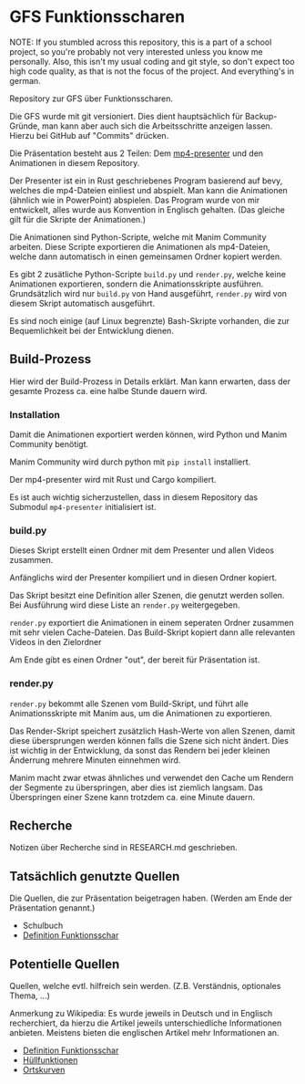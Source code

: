 # GFS Funktionsscharen

NOTE: If you stumbled across this repository, this is a part of a school project, so you're
probably not very interested unless you know me personally. Also, this isn't my usual coding
and git style, so don't expect too high code quality, as that is not the focus of the
project. And everything's in german.

Repository zur GFS über Funktionsscharen.

Die GFS wurde mit git versioniert. Dies dient hauptsächlich für Backup-Gründe, man kann aber auch
sich die Arbeitsschritte anzeigen lassen. Hierzu bei GitHub auf "Commits" drücken.

Die Präsentation besteht aus 2 Teilen: Dem [mp4-presenter](https://github.com/CinTheDev/mp4-presenter)
und den Animationen in diesem Repository.

Der Presenter ist ein in Rust geschriebenes Program basierend auf bevy, welches die mp4-Dateien
einliest und abspielt. Man kann die Animationen (ähnlich wie in PowerPoint) abspielen. Das Program
wurde von mir entwickelt, alles wurde aus Konvention in Englisch gehalten. (Das gleiche gilt für
die Skripte der Animationen.)

Die Animationen sind Python-Scripte, welche mit Manim Community arbeiten. Diese Scripte exportieren
die Animationen als mp4-Dateien, welche dann automatisch in einen gemeinsamen Ordner kopiert werden.

Es gibt 2 zusätliche Python-Scripte `build.py` und `render.py`, welche keine Animationen exportieren,
sondern die Animationsskripte ausführen. Grundsätzlich wird nur `build.py` von Hand ausgeführt,
`render.py` wird von diesem Skript automatisch ausgeführt.

Es sind noch einige (auf Linux begrenzte) Bash-Skripte vorhanden, die zur Bequemlichkeit bei der
Entwicklung dienen.

## Build-Prozess

Hier wird der Build-Prozess in Details erklärt. Man kann erwarten, dass der gesamte Prozess
ca. eine halbe Stunde dauern wird.

### Installation

Damit die Animationen exportiert werden können, wird Python und Manim Community benötigt.

Manim Community wird durch python mit `pip install` installiert.

Der mp4-presenter wird mit Rust und Cargo kompiliert.

Es ist auch wichtig sicherzustellen, dass in diesem Repository das Submodul `mp4-presenter`
initialisiert ist.

### build.py

Dieses Skript erstellt einen Ordner mit dem Presenter und allen Videos zusammen.

Anfänglichs wird der Presenter kompiliert und in diesen Ordner kopiert.

Das Skript besitzt eine Definition aller Szenen, die genutzt werden sollen. Bei Ausführung wird
diese Liste an `render.py` weitergegeben.

`render.py` exportiert die Animationen in einem seperaten Ordner zusammen mit sehr vielen
Cache-Dateien. Das Build-Skript kopiert dann alle relevanten Videos in den Zielordner

Am Ende gibt es einen Ordner "out", der bereit für Präsentation ist.

### render.py

`render.py` bekommt alle Szenen vom Build-Skript, und führt alle Animationsskripte mit Manim aus,
um die Animationen zu exportieren.

Das Render-Skript speichert zusätzlich Hash-Werte von allen Szenen, damit diese übersprungen werden
können falls die Szene sich nicht ändert. Dies ist wichtig in der Entwicklung, da sonst das Rendern
bei jeder kleinen Änderrung mehrere Minuten einnehmen wird.

Manim macht zwar etwas ähnliches und verwendet den Cache um Rendern der Segmente zu überspringen,
aber dies ist ziemlich langsam. Das Überspringen einer Szene kann trotzdem ca. eine Minute dauern.

## Recherche

Notizen über Recherche sind in RESEARCH.md geschrieben.

## Tatsächlich genutzte Quellen

Die Quellen, die zur Präsentation beigetragen haben. (Werden am Ende der Präsentation genannt.)

- Schulbuch
- [Definition Funktionsschar](https://de.wikipedia.org/wiki/Kurvenschar)

## Potentielle Quellen

Quellen, welche evtl. hilfreich sein werden. (Z.B. Verständnis, optionales Thema, ...)

Anmerkung zu Wikipedia: Es wurde jeweils in Deutsch und in Englisch recherchiert, da
hierzu die Artikel jeweils unterschiedliche Informationen anbieten. Meistens bieten
die englischen Artikel mehr Informationen an.

- [Definition Funktionsschar](https://de.wikipedia.org/wiki/Kurvenschar)
- [Hüllfunktionen](https://de.wikipedia.org/wiki/Einh%C3%BCllende)
- [Ortskurven](https://de.wikipedia.org/wiki/Ortskurve_(Kurvendiskussion))
